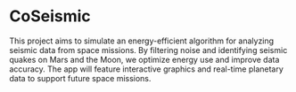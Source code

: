 # CoSeismic
This project aims to simulate an energy-efficient algorithm for analyzing seismic data from space missions. By filtering noise and identifying seismic quakes on Mars and the Moon, we optimize energy use and improve data accuracy. The app will feature interactive graphics and real-time planetary data to support future space missions.
